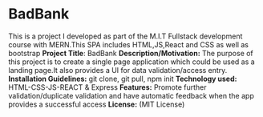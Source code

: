 # BadBank
This is a project I developed as part of the M.I.T Fullstack development course with MERN.This SPA includes HTML,JS,React and CSS as well as bootstrap
**Project Title**: BadBank
**Description/Motivation:** The purpose of this project is to create a single page application which could be used as a landing page.It also provides a UI for data validation/access entry.
**Installation Guidelines:** git clone, git pull, npm init
**Technology used:** HTML-CSS-JS-REACT & Express
**Features:** Promote further validation/duplicate validation and have automatic feedback when the app provides a successful access
**License:** (MIT License)
